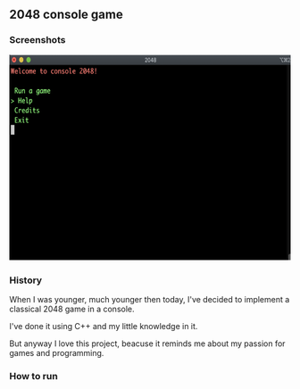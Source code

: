 ## 2048 console game


### Screenshots
<img src="resources/image1.png" alt="Example screenshot 1" width="623" height="368">


### History
When I was younger, much younger then today, I've decided to implement a classical 2048 game in a console.

I've done it using C++ and my little knowledge in it.

But anyway I love this project, beacuse it reminds me about my passion for games and programming.

### How to run
